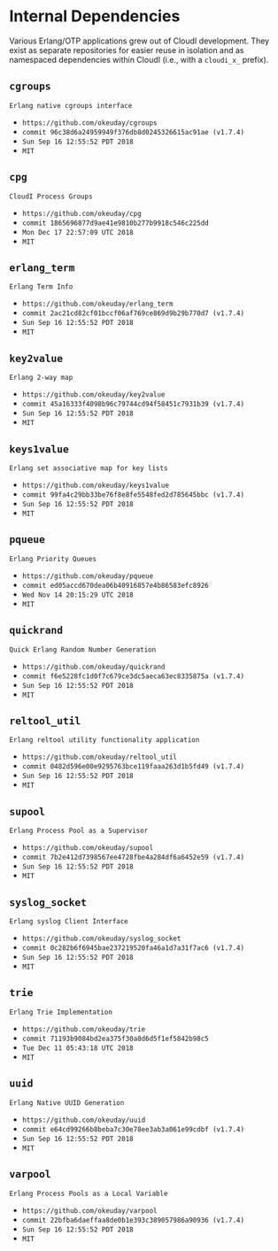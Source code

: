 Internal Dependencies
=====================

Various Erlang/OTP applications grew out of CloudI development.
They exist as separate repositories for easier reuse in isolation and
as namespaced dependencies within CloudI (i.e., with a `cloudi_x_` prefix).

`cgroups`
---------
`Erlang native cgroups interface`

- `https://github.com/okeuday/cgroups`
- `commit 96c38d6a24959949f376db8d0245326615ac91ae (v1.7.4)`
- `Sun Sep 16 12:55:52 PDT 2018`
- `MIT`

`cpg`
-----
`CloudI Process Groups`

- `https://github.com/okeuday/cpg`
- `commit 1865696877d9ae41e9810b277b9918c546c225dd`
- `Mon Dec 17 22:57:09 UTC 2018`
- `MIT`

`erlang_term`
-------------
`Erlang Term Info`

- `https://github.com/okeuday/erlang_term`
- `commit 2ac21cd82cf01bccf06af769ce869d9b29b770d7 (v1.7.4)`
- `Sun Sep 16 12:55:52 PDT 2018`
- `MIT`

`key2value`
-----------
`Erlang 2-way map`

- `https://github.com/okeuday/key2value`
- `commit 45a16333f4098b96c79744cd94f58451c7931b39 (v1.7.4)`
- `Sun Sep 16 12:55:52 PDT 2018`
- `MIT`

`keys1value`
------------
`Erlang set associative map for key lists`

- `https://github.com/okeuday/keys1value`
- `commit 99fa4c29bb33be76f8e8fe5548fed2d785645bbc (v1.7.4)`
- `Sun Sep 16 12:55:52 PDT 2018`
- `MIT`

`pqueue`
--------
`Erlang Priority Queues`

- `https://github.com/okeuday/pqueue`
- `commit ed05accd670dea06b40916857e4b86583efc8926`
- `Wed Nov 14 20:15:29 UTC 2018`
- `MIT`

`quickrand`
-----------
`Quick Erlang Random Number Generation`

- `https://github.com/okeuday/quickrand`
- `commit f6e5228fc1d0f7c679ce3dc5aeca63ec8335875a (v1.7.4)`
- `Sun Sep 16 12:55:52 PDT 2018`
- `MIT`

`reltool_util`
--------------
`Erlang reltool utility functionality application`

- `https://github.com/okeuday/reltool_util`
- `commit 0482d596e00e9295763bce119faaa263d1b5fd49 (v1.7.4)`
- `Sun Sep 16 12:55:52 PDT 2018`
- `MIT`

`supool`
--------
`Erlang Process Pool as a Supervisor`

- `https://github.com/okeuday/supool`
- `commit 7b2e412d7398567ee4728fbe4a284df6a6452e59 (v1.7.4)`
- `Sun Sep 16 12:55:52 PDT 2018`
- `MIT`

`syslog_socket`
---------------
`Erlang syslog Client Interface`

- `https://github.com/okeuday/syslog_socket`
- `commit 0c282b6f6945bae237219520fa46a1d7a31f7ac6 (v1.7.4)`
- `Sun Sep 16 12:55:52 PDT 2018`
- `MIT`

`trie`
------
`Erlang Trie Implementation`

- `https://github.com/okeuday/trie`
- `commit 71193b9084bd2ea375f30a8d6d5f1ef5842b98c5`
- `Tue Dec 11 05:43:18 UTC 2018`
- `MIT`

`uuid`
------
`Erlang Native UUID Generation`

- `https://github.com/okeuday/uuid`
- `commit e64cd99266b8beba7c30e78ee3ab3a061e99cdbf (v1.7.4)`
- `Sun Sep 16 12:55:52 PDT 2018`
- `MIT`

`varpool`
---------
`Erlang Process Pools as a Local Variable`

- `https://github.com/okeuday/varpool`
- `commit 22bfba6daeffaa8de0b1e393c389057986a90936 (v1.7.4)`
- `Sun Sep 16 12:55:52 PDT 2018`
- `MIT`

